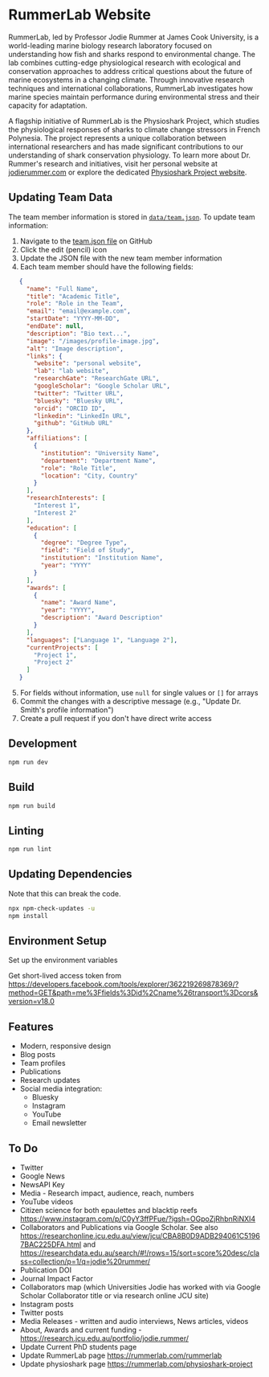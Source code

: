 # RummerLab Website

RummerLab, led by Professor Jodie Rummer at James Cook University, is a world-leading marine biology research laboratory focused on understanding how fish and sharks respond to environmental change. The lab combines cutting-edge physiological research with ecological and conservation approaches to address critical questions about the future of marine ecosystems in a changing climate. Through innovative research techniques and international collaborations, RummerLab investigates how marine species maintain performance during environmental stress and their capacity for adaptation.

A flagship initiative of RummerLab is the Physioshark Project, which studies the physiological responses of sharks to climate change stressors in French Polynesia. The project represents a unique collaboration between international researchers and has made significant contributions to our understanding of shark conservation physiology. To learn more about Dr. Rummer's research and initiatives, visit her personal website at [jodierummer.com](https://jodierummer.com) or explore the dedicated [Physioshark Project website](https://physioshark.org).

## Updating Team Data

The team member information is stored in [`data/team.json`](data/team.json). To update team information:

1. Navigate to the [team.json file](data/team.json) on GitHub
2. Click the edit (pencil) icon
3. Update the JSON file with the new team member information
4. Each team member should have the following fields:

```json
   {
     "name": "Full Name",
     "title": "Academic Title",
     "role": "Role in the Team",
     "email": "email@example.com",
     "startDate": "YYYY-MM-DD",
     "endDate": null,
     "description": "Bio text...",
     "image": "/images/profile-image.jpg",
     "alt": "Image description",
     "links": {
       "website": "personal website",
       "lab": "lab website",
       "researchGate": "ResearchGate URL",
       "googleScholar": "Google Scholar URL",
       "twitter": "Twitter URL",
       "bluesky": "Bluesky URL",
       "orcid": "ORCID ID",
       "linkedin": "LinkedIn URL",
       "github": "GitHub URL"
     },
     "affiliations": [
       {
         "institution": "University Name",
         "department": "Department Name",
         "role": "Role Title",
         "location": "City, Country"
       }
     ],
     "researchInterests": [
       "Interest 1",
       "Interest 2"
     ],
     "education": [
       {
         "degree": "Degree Type",
         "field": "Field of Study",
         "institution": "Institution Name",
         "year": "YYYY"
       }
     ],
     "awards": [
       {
         "name": "Award Name",
         "year": "YYYY",
         "description": "Award Description"
       }
     ],
     "languages": ["Language 1", "Language 2"],
     "currentProjects": [
       "Project 1",
       "Project 2"
     ]
   }
```

5. For fields without information, use `null` for single values or `[]` for arrays
6. Commit the changes with a descriptive message (e.g., "Update Dr. Smith's profile information")
7. Create a pull request if you don't have direct write access

## Development

```bash
npm run dev
```

## Build

```bash
npm run build
```

## Linting

```bash
npm run lint
```

## Updating Dependencies

Note that this can break the code.

```bash
npx npm-check-updates -u
npm install
```

## Environment Setup

Set up the environment variables

Get short-lived access token from https://developers.facebook.com/tools/explorer/362219269878369/?method=GET&path=me%3Ffields%3Did%2Cname%26transport%3Dcors&version=v18.0

## Features

- Modern, responsive design
- Blog posts
- Team profiles
- Publications
- Research updates
- Social media integration:
  - Bluesky
  - Instagram
  - YouTube
  - Email newsletter

## To Do

- Twitter
- Google News
- NewsAPI Key
- Media - Research impact, audience, reach, numbers
- YouTube videos
- Citizen science for both epaulettes and blacktip reefs https://www.instagram.com/p/C0yY3ffPFue/?igsh=OGpoZjRhbnRiNXI4
- Collaborators and Publications via Google Scholar. See also https://researchonline.jcu.edu.au/view/jcu/CBA8B0D9ADB294061C51967BAC225DFA.html and https://researchdata.edu.au/search/#!/rows=15/sort=score%20desc/class=collection/p=1/q=jodie%20rummer/
- Publication DOI
- Journal Impact Factor
- Collaborators map (which Universities Jodie has worked with via Google Scholar Collaborator title or via research online JCU site)
- Instagram posts
- Twitter posts
- Media Releases - written and audio interviews, News articles, videos
- About, Awards and current funding - https://research.jcu.edu.au/portfolio/jodie.rummer/
- Update Current PhD students page
- Update RummerLab page https://rummerlab.com/rummerlab
- Update physioshark page https://rummerlab.com/physioshark-project
